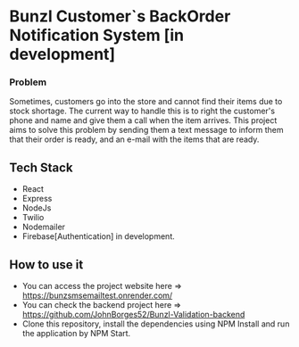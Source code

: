 # Bunzl Customer`s BackOrder Notification System [in development]

### Problem
Sometimes, customers go into the store and cannot find their items due to stock shortage. The current way to handle this is to right the customer's phone and name and give them a call when the item arrives. This project aims to solve this problem by sending them a text message to inform them that their order is ready, and an e-mail with the items that are ready.

 
## Tech Stack
- React
- Express
- NodeJs
- Twilio
- Nodemailer
- Firebase[Authentication] in development.

## How to use it

- You can access the project website here => https://bunzsmsemailtest.onrender.com/
- You can check the backend project here => https://github.com/JohnBorges52/Bunzl-Validation-backend
- Clone this repository, install the dependencies using NPM Install and run the application by NPM Start.
